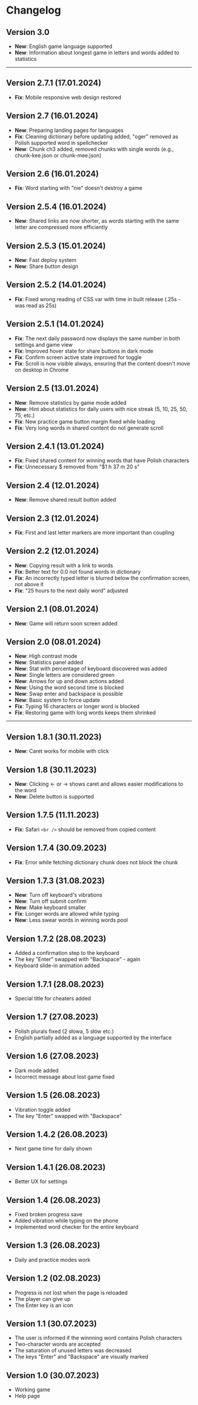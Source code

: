 # Changelog

## Version 3.0
- **New**: English game language supported
- **New**: Information about longest game in letters and words added to statistics

---

## Version 2.7.1 (17.01.2024)
- **Fix**: Mobile responsive web design restored

## Version 2.7 (16.01.2024)
- **New**: Preparing landing pages for languages
- **Fix**: Cleaning dictionary before updating added, "oger" removed as Polish supported word in spellchecker
- **New**: Chunk ch3 added, removed chunks with single words (e.g., chunk-kee.json or chunk-mee.json)

## Version 2.6 (16.01.2024)
- **Fix**: Word starting with "nie" doesn't destroy a game

## Version 2.5.4 (16.01.2024)
- **New**: Shared links are now shorter, as words starting with the same letter are compressed more efficiently

## Version 2.5.3 (15.01.2024)
- **New**: Fast deploy system
- **New**: Share button design

## Version 2.5.2 (14.01.2024)
- **Fix**: Fixed wrong reading of CSS var with time in built release (.25s - was read as 25s)

## Version 2.5.1 (14.01.2024)
- **Fix**: The next daily password now displays the same number in both settings and game view
- **Fix**: Improved hover state for share buttons in dark mode
- **Fix**: Confirm screen active state improved for toggle
- **Fix**: Scroll is now visible always, ensuring that the content doesn't move on desktop in Chrome

## Version 2.5 (13.01.2024)
- **New**: Remove statistics by game mode added
- **New**: Hint about statistics for daily users with nice streak (5, 10, 25, 50, 75, etc.)
- **Fix**: New practice game button margin fixed while loading
- **Fix**: Very long words in shared content do not generate scroll

## Version 2.4.1 (13.01.2024)
- **Fix**: Fixed shared content for winning words that have Polish characters
- **Fix**: Unnecessary $ removed from "$1 h 37 m 20 s"

## Version 2.4 (12.01.2024)
- **New**: Remove shared result button added

## Version 2.3 (12.01.2024)
- **Fix**: First and last letter markers are more important than coupling

## Version 2.2 (12.01.2024)
- **New**: Copying result with a link to words
- **Fix**: Better text for 0.0 not found words in dictionary
- **Fix**: An incorrectly typed letter is blurred below the confirmation screen, not above it
- **Fix**: "25 hours to the next daily word" adjusted

## Version 2.1 (08.01.2024)
- **New**: Game will return soon screen added

## Version 2.0 (08.01.2024)
- **New**: High contrast mode
- **New**: Statistics panel added
- **New**: Stat with percentage of keyboard discovered was added
- **New**: Single letters are considered green
- **New**: Arrows for up and down actions added
- **New**: Using the word second time is blocked
- **New**: Swap enter and backspace is possible
- **New**: Basic system to force update
- **Fix**: Typing 16 characters or longer word is blocked
- **Fix**: Restoring game with long words keeps them shrinked

---

## Version 1.8.1 (30.11.2023)
- **New**: Caret works for mobile with click

## Version 1.8 (30.11.2023)
- **New**: Clicking ← or → shows caret and allows easier modifications to the word
- **New**: Delete button is supported

## Version 1.7.5 (11.11.2023)
- **Fix**: Safari `<br />` should be removed from copied content

## Version 1.7.4 (30.09.2023)
- **Fix**: Error while fetching dictionary chunk does not block the chunk

## Version 1.7.3 (31.08.2023)
- **New**: Turn off keyboard's vibrations
- **New**: Turn off submit confirm
- **New**: Make keyboard smaller
- **Fix**: Longer words are allowed while typing
- **New**: Less swear words in winning words pool

## Version 1.7.2 (28.08.2023)
- Added a confirmation step to the keyboard
- The key "Enter" swapped with "Backspace" - again
- Keyboard slide-in animation added

## Version 1.7.1 (28.08.2023)
- Special title for cheaters added

## Version 1.7 (27.08.2023)
- Polish plurals fixed (2 słowa, 5 słów etc.)
- English partially added as a language supported by the interface

## Version 1.6 (27.08.2023)
- Dark mode added
- Incorrect message about lost game fixed

## Version 1.5 (26.08.2023)
- Vibration toggle added
- The key "Enter" swapped with "Backspace"

## Version 1.4.2 (26.08.2023)
- Next game time for daily shown

## Version 1.4.1 (26.08.2023)
- Better UX for settings

## Version 1.4 (26.08.2023)
- Fixed broken progress save
- Added vibration while typing on the phone
- Implemented word checker for the entire keyboard

## Version 1.3 (26.08.2023)
- Daily and practice modes work

## Version 1.2 (02.08.2023)
- Progress is not lost when the page is reloaded
- The player can give up
- The Enter key is an icon

## Version 1.1 (30.07.2023)
- The user is informed if the winnning word contains Polish characters
- Two-character words are accepted
- The saturation of unused letters was decreased
- The keys "Enter" and "Backspace" are visually marked

## Version 1.0 (30.07.2023)
- Working game
- Help page
